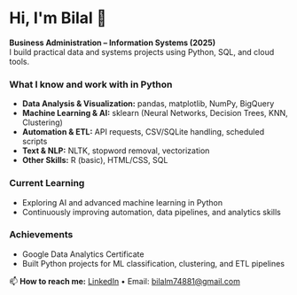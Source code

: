 # Hi, I'm Bilal 👋

**Business Administration – Information Systems (2025)**  
I build practical data and systems projects using Python, SQL, and cloud tools.

### What I know and work with in Python
- **Data Analysis & Visualization:** pandas, matplotlib, NumPy, BigQuery  
- **Machine Learning & AI:** sklearn (Neural Networks, Decision Trees, KNN, Clustering)  
- **Automation & ETL:** API requests, CSV/SQLite handling, scheduled scripts  
- **Text & NLP:** NLTK, stopword removal, vectorization  
- **Other Skills:** R (basic), HTML/CSS, SQL  

### Current Learning
- Exploring AI and advanced machine learning in Python  
- Continuously improving automation, data pipelines, and analytics skills  

### Achievements
- Google Data Analytics Certificate  
- Built Python projects for ML classification, clustering, and ETL pipelines  

📫 **How to reach me:** [LinkedIn](https://linkedin.com/in/bilalmosd) • Email: bilalm74881@gmail.com
